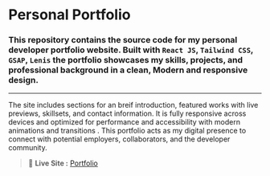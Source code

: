 # Personal Portfolio

### This repository contains the source code for my personal developer portfolio website. Built with `React JS`, `Tailwind CSS`, `GSAP`, `Lenis` the portfolio showcases my skills, projects, and professional background in a clean, Modern and responsive design.
<hr> 

The site includes sections for an breif introduction, featured works with live previews, skillsets, and contact information. It is fully responsive across devices and optimized for performance and accessibility with modern animations and transitions . This portfolio acts as my digital presence to connect with potential employers, collaborators, and the developer community.

> 🔗 **Live Site :**  [Portfolio](https://ayanhere.netlify.app)
